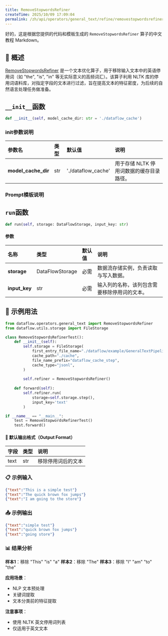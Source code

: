 ```yaml
---
title: RemoveStopwordsRefiner
createTime: 2025/10/09 17:09:04
permalink: /zh/api/operators/general_text/refine/removestopwordsrefiner/
---
```


好的，这是根据您提供的代码和模板生成的 `RemoveStopwordsRefiner` 算子的中文教程 Markdown。

## 📘 概述

[RemoveStopwordsRefiner](https://github.com/OpenDCAI/DataFlow/blob/main/dataflow/operators/refiners/remove_stopwords_refiner.py) 是一个文本优化算子，用于移除输入文本中的英语停用词（如 "the", "is", "in" 等无实际意义的高频词汇）。该算子利用 NLTK 库的停用词语料库，对指定字段的文本进行过滤，旨在提高文本的特征密度，为后续的自然语言处理任务做准备。

## `__init__`函数

```python
def __init__(self, model_cache_dir: str = './dataflow_cache')
```

### init参数说明

| 参数名 | 类型 | 默认值 | 说明 |
| :--- | :--- | :--- | :--- |
| **model_cache_dir** | str | './dataflow_cache' | 用于存储 NLTK 停用词数据的缓存目录路径。 |

### Prompt模板说明



## `run`函数

```python
def run(self, storage: DataFlowStorage, input_key: str)
```

#### 参数

| 名称 | 类型 | 默认值 | 说明 |
| :--- | :--- | :--- | :--- |
| **storage** | DataFlowStorage | 必需 | 数据流存储实例，负责读取与写入数据。 |
| **input_key** | str | 必需 | 输入列的名称，该列包含需要移除停用词的文本。 |

## 🧠 示例用法

```python
from dataflow.operators.general_text import RemoveStopwordsRefiner
from dataflow.utils.storage import FileStorage

class RemoveStopwordsRefinerTest():
    def __init__(self):
        self.storage = FileStorage(
            first_entry_file_name="./dataflow/example/GeneralTextPipeline/remove_stopwords_test_input.jsonl",
            cache_path="./cache",
            file_name_prefix="dataflow_cache_step",
            cache_type="jsonl",
        )
        
        self.refiner = RemoveStopwordsRefiner()
        
    def forward(self):
        self.refiner.run(
            storage=self.storage.step(),
            input_key='text'
        )

if __name__ == "__main__":
    test = RemoveStopwordsRefinerTest()
    test.forward()
```

#### 🧾 默认输出格式（Output Format）

| 字段 | 类型 | 说明 |
| :--- | :---- | :---------- |
| text | str | 移除停用词后的文本 |

### 📋 示例输入

```json
{"text":"This is a simple test"}
{"text":"The quick brown fox jumps"}
{"text":"I am going to the store"}
```

### 📤 示例输出

```json
{"text":"simple test"}
{"text":"quick brown fox jumps"}
{"text":"going store"}
```

### 📊 结果分析

**样本1**：移除 "This" "is" "a"
**样本2**：移除 "The"
**样本3**：移除 "I" "am" "to" "the"

**应用场景**：
- NLP 文本预处理
- 关键词提取
- 文本分类前的特征提取

**注意事项**：
- 使用 NLTK 英文停用词列表
- 仅适用于英文文本
```
